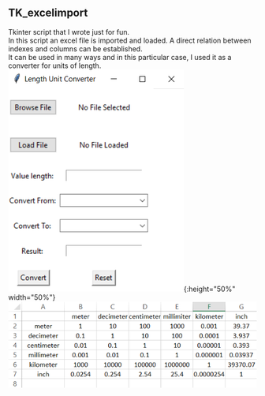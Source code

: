 ## TK_excelimport
Tkinter script that I wrote just for fun.  
In this script an excel file is imported and loaded. A direct relation between indexes and columns can be established.  
It can be used in many ways and in this particular case, I used it as a converter for units of length.  
![Test Image 1](https://raw.githubusercontent.com/josegduarte/TK_excelimport/main/layout.PNG){:height="50%" width="50%"}
![Test Image 2](https://raw.githubusercontent.com/josegduarte/TK_excelimport/main/excel_template.PNG)

